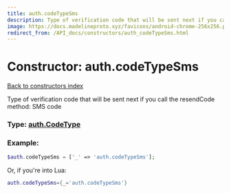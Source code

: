 ```yaml
---
title: auth.codeTypeSms
description: Type of verification code that will be sent next if you call the resendCode method: SMS code
image: https://docs.madelineproto.xyz/favicons/android-chrome-256x256.png
redirect_from: /API_docs/constructors/auth_codeTypeSms.html
---
```

# Constructor: auth.codeTypeSms  
[Back to constructors index](index.md)



Type of verification code that will be sent next if you call the resendCode method: SMS code




### Type: [auth.CodeType](../types/auth.CodeType.md)


### Example:

```php
$auth.codeTypeSms = ['_' => 'auth.codeTypeSms'];
```  


Or, if you're into Lua:

```lua
auth.codeTypeSms={_='auth.codeTypeSms'}

```


